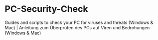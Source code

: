 # PC-Security-Check
Guides and scripts to check your PC for viruses and threats (Windows &amp; Mac) | Anleitung zum Überprüfen des PCs auf Viren und Bedrohungen (Windows &amp; Mac)
